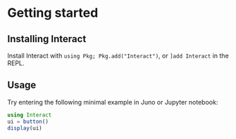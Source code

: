 # Getting started

## Installing Interact

Install Interact with `using Pkg; Pkg.add("Interact")`, or `]add Interact` in the REPL.

## Usage

Try entering the following minimal example in Juno or Jupyter notebook:

```julia
using Interact
ui = button()
display(ui)
```
